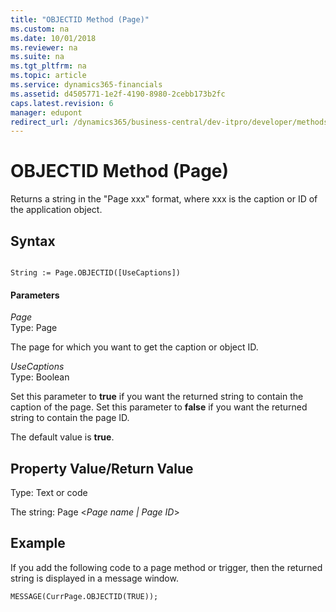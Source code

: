 ```yaml
---
title: "OBJECTID Method (Page)"
ms.custom: na
ms.date: 10/01/2018
ms.reviewer: na
ms.suite: na
ms.tgt_pltfrm: na
ms.topic: article
ms.service: dynamics365-financials
ms.assetid: d4505771-1e2f-4190-8980-2cebb173b2fc
caps.latest.revision: 6
manager: edupont
redirect_url: /dynamics365/business-central/dev-itpro/developer/methods-auto/al-method-reference
---
```


 

# OBJECTID Method (Page)
Returns a string in the "Page xxx" format, where xxx is the caption or ID of the application object.  
  
## Syntax  
  
```  
  
String := Page.OBJECTID([UseCaptions])  
```  
  
#### Parameters  
 *Page*  
 Type: Page  
  
 The page for which you want to get the caption or object ID.  
  
 *UseCaptions*  
 Type: Boolean  
  
 Set this parameter to **true** if you want the returned string to contain the caption of the page. Set this parameter to **false** if you want the returned string to contain the page ID.  
  
 The default value is **true**.  
  
## Property Value/Return Value  
 Type: Text or code  
  
 The string: Page \<*Page name &#124; Page ID*>  
  
## Example  
 If you add the following code to a page method or trigger, then the returned string is displayed in a message window.  
  
```  
MESSAGE(CurrPage.OBJECTID(TRUE));  
  
```
